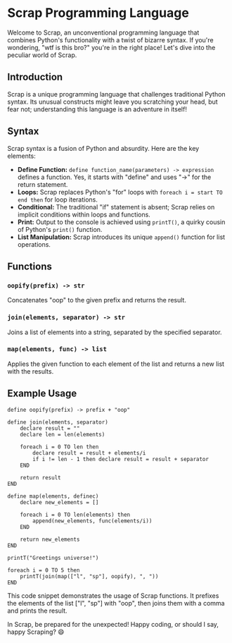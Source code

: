 # Scrap Programming Language

Welcome to Scrap, an unconventional programming language that combines Python's functionality with a twist of bizarre syntax. If you're wondering, "wtf is this bro?" you're in the right place! Let's dive into the peculiar world of Scrap.

## Introduction

Scrap is a unique programming language that challenges traditional Python syntax. Its unusual constructs might leave you scratching your head, but fear not; understanding this language is an adventure in itself!

## Syntax

Scrap syntax is a fusion of Python and absurdity. Here are the key elements:

- **Define Function:** `define function_name(parameters) -> expression` defines a function. Yes, it starts with "define" and uses "->" for the return statement.
- **Loops:** Scrap replaces Python's "for" loops with `foreach i = start TO end then` for loop iterations.
- **Conditional:** The traditional "if" statement is absent; Scrap relies on implicit conditions within loops and functions.
- **Print:** Output to the console is achieved using `printT()`, a quirky cousin of Python's `print()` function.
- **List Manipulation:** Scrap introduces its unique `append()` function for list operations.

## Functions

### `oopify(prefix) -> str`
Concatenates "oop" to the given prefix and returns the result.

### `join(elements, separator) -> str`
Joins a list of elements into a string, separated by the specified separator.

### `map(elements, func) -> list`
Applies the given function to each element of the list and returns a new list with the results.

## Example Usage

```
define oopify(prefix) -> prefix + "oop"

define join(elements, separator)
	declare result = ""
	declare len = len(elements)

	foreach i = 0 TO len then
		declare result = result + elements/i
		if i != len - 1 then declare result = result + separator
	END

	return result
END

define map(elements, definec)
	declare new_elements = []

	foreach i = 0 TO len(elements) then
		append(new_elements, func(elements/i))
	END

	return new_elements
END

printT("Greetings universe!")

foreach i = 0 TO 5 then
	printT(join(map(["l", "sp"], oopify), ", "))
END
```
This code snippet demonstrates the usage of Scrap functions. It prefixes the elements of the list ["l", "sp"] with "oop", then joins them with a comma and prints the result.

In Scrap, be prepared for the unexpected! Happy coding, or should I say, happy Scraping? 😄
